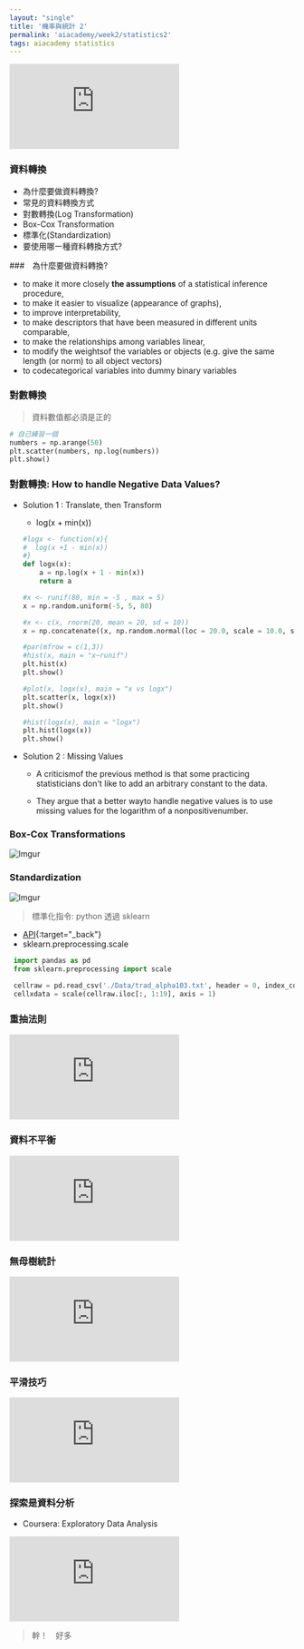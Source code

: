 ```yaml
---
layout: "single"
title: '機率與統計 2'
permalink: 'aiacademy/week2/statistics2'
tags: aiacademy statistics
---
```


<iframe src="https://www.youtube.com/embed/jw7JsGPuxcQ" frameborder="0" allow="accelerometer; autoplay; encrypted-media; gyroscope; picture-in-picture" allowfullscreen></iframe>


### 資料轉換

 - 為什麼要做資料轉換?
 - 常見的資料轉換方式 
 - 對數轉換(Log Transformation) 
 - Box-Cox Transformation 
 - 標準化(Standardization) 
 - 要使用哪㇐種資料轉換方式?

###　為什麼要做資料轉換?

- to make it more closely __the assumptions__ of a statistical inference procedure, 
- to make it easier to visualize (appearance of graphs), 
- to improve interpretability, 
- to make descriptors that have been measured in different units comparable, 
- to make the relationships among variables linear, 
- to modify the weightsof the variables or objects (e.g. give the same length (or norm) to all object vectors) 
- to codecategorical variables into dummy binary variables


### 對數轉換

   > 資料數值都必須是正的 

   ~~~python
   # 自己練習一個
   numbers = np.arange(50)
   plt.scatter(numbers, np.log(numbers))
   plt.show()
   ~~~

### 對數轉換: How to handle Negative Data Values?

   - Solution 1 : Translate, then Transform
      - log(x + min(x))

      ~~~python
      #logx <- function(x){
      #  log(x +1 - min(x))
      #}
      def logx(x):
          a = np.log(x + 1 - min(x))
          return a
      
      #x <- runif(80, min = -5 , max = 5)
      x = np.random.uniform(-5, 5, 80)
      
      #x <- c(x, rnorm(20, mean = 20, sd = 10))
      x = np.concatenate((x, np.random.normal(loc = 20.0, scale = 10.0, size = 20)))
      
      #par(mfrow = c(1,3))
      #hist(x, main = "x~runif")
      plt.hist(x)
      plt.show()
      
      #plot(x, logx(x), main = "x vs logx")
      plt.scatter(x, logx(x))
      plt.show()
      
      #hist(logx(x), main = "logx")
      plt.hist(logx(x))
      plt.show()
      ~~~

   - Solution 2 : Missing Values
      
      - A criticismof the previous method is that some practicing statisticians don't like to add an arbitrary constant to the data. 
      
      - They argue that a better wayto handle negative values is to use missing values for the logarithm of a nonpositivenumber. 

### Box-Cox Transformations

![Imgur](https://i.imgur.com/hhCn6nH.gif)


### Standardization

![Imgur](https://i.imgur.com/qzbrw5k.gif)

> 標準化指令: python 透過 sklearn

   - [API](https://scikit-learn.org/stable/modules/generated/sklearn.preprocessing.scale.html){:target="_back"} 
   - sklearn.preprocessing.scale
    
~~~python
 import pandas as pd
 from sklearn.preprocessing import scale
 
 cellraw = pd.read_csv('./Data/trad_alpha103.txt', header = 0, index_col = 0, sep = '\t')
 cellxdata = scale(cellraw.iloc[:, 1:19], axis = 1)
~~~

### 重抽法則


<iframe src="https://www.youtube.com/embed/aBO63WZnySA" frameborder="0" allow="accelerometer; autoplay; encrypted-media; gyroscope; picture-in-picture" allowfullscreen></iframe>


### 資料不平衡

<iframe src="https://www.youtube.com/embed/dTMsMXVzPI0" frameborder="0" allow="accelerometer; autoplay; encrypted-media; gyroscope; picture-in-picture" allowfullscreen></iframe>

### 無母樹統計

<iframe src="https://www.youtube.com/embed/8GLTYVfRNAs" frameborder="0" allow="accelerometer; autoplay; encrypted-media; gyroscope; picture-in-picture" allowfullscreen></iframe>

### 平滑技巧

<iframe src="https://www.youtube.com/embed/cnnRtpGrWxk" frameborder="0" allow="accelerometer; autoplay; encrypted-media; gyroscope; picture-in-picture" allowfullscreen></iframe>

### 探索是資料分析

- Coursera: Exploratory Data Analysis

<iframe src="https://www.youtube.com/embed/kmVEo-vcs4Q" frameborder="0" allow="accelerometer; autoplay; encrypted-media; gyroscope; picture-in-picture" allowfullscreen></iframe>

> 幹！　好多
